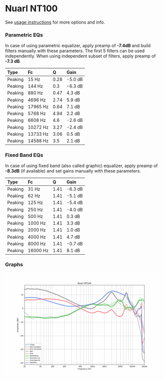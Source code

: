 # Nuarl NT100
See [usage instructions](https://github.com/jaakkopasanen/AutoEq#usage) for more options and info.

### Parametric EQs
In case of using parametric equalizer, apply preamp of **-7.4dB** and build filters manually
with these parameters. The first 5 filters can be used independently.
When using independent subset of filters, apply preamp of **-7.3 dB**.

| Type    | Fc       |    Q | Gain    |
|:--------|:---------|:-----|:--------|
| Peaking | 15 Hz    | 0.28 | -5.0 dB |
| Peaking | 144 Hz   | 0.3  | -6.3 dB |
| Peaking | 880 Hz   | 0.47 | 4.3 dB  |
| Peaking | 4696 Hz  | 2.74 | 5.9 dB  |
| Peaking | 17965 Hz | 0.64 | 7.1 dB  |
| Peaking | 5768 Hz  | 4.94 | 2.2 dB  |
| Peaking | 6608 Hz  | 4.6  | -2.6 dB |
| Peaking | 10272 Hz | 3.27 | -2.4 dB |
| Peaking | 13733 Hz | 3.06 | 0.5 dB  |
| Peaking | 14588 Hz | 3.5  | 2.1 dB  |

### Fixed Band EQs
In case of using fixed band (also called graphic) equalizer, apply preamp of **-8.3dB**
(if available) and set gains manually with these parameters.

| Type    | Fc       |    Q | Gain    |
|:--------|:---------|:-----|:--------|
| Peaking | 31 Hz    | 1.41 | -6.3 dB |
| Peaking | 62 Hz    | 1.41 | -5.1 dB |
| Peaking | 125 Hz   | 1.41 | -5.4 dB |
| Peaking | 250 Hz   | 1.41 | -4.0 dB |
| Peaking | 500 Hz   | 1.41 | 0.3 dB  |
| Peaking | 1000 Hz  | 1.41 | 3.3 dB  |
| Peaking | 2000 Hz  | 1.41 | 1.0 dB  |
| Peaking | 4000 Hz  | 1.41 | 4.7 dB  |
| Peaking | 8000 Hz  | 1.41 | -0.7 dB |
| Peaking | 16000 Hz | 1.41 | 8.1 dB  |

### Graphs
![](./Nuarl%20NT100.png)